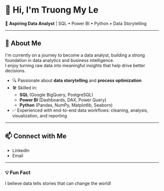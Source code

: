 
# 👋 Hi, I'm Truong My Le

🎯 **Aspiring Data Analyst** | SQL • Power BI • Python • Data Storytelling

---

## 🌟 About Me
I'm currently on a journey to become a data analyst, building a strong foundation in data analytics and business intelligence.  
I enjoy turning raw data into meaningful insights that help drive better decisions.

- 🔍 Passionate about **data storytelling** and **process optimization**
- 🛠 Skilled in:
  - **SQL** (Google BigQuery, PostgreSQL)
  - **Power BI** (Dashboards, DAX, Power Query)
  - **Python** (Pandas, NumPy, Matplotlib, Seaborn)
- ✅ Experienced with end-to-end data workflows: cleaning, analysis, visualization, and reporting

---

## 📫 Connect with Me
- LinkedIn  
- Email

---

### 💡 Fun Fact
I believe data tells stories that can change the world!
